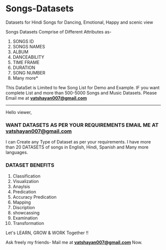 # Songs-Datasets
Datasets for Hindi Songs for Dancing, Emotional, Happy and scenic view

Songs Datasets Comprise of Different Attributes as-
1. SONGS ID
2. SONGS NAMES
3. ALBUM 
4. DANCEABILITY 
5. TIME FRAME 
6. DURATION 
7. SONG NUMBER
8. Many more*


This DataSet is Limited to few Song List for Demo and Example. 
IF you want complete List and more than 500-5000 Songs and Music Datasets. 
Please Email me at **vatshayan007@gmail.com**

************************************************************************************************************************************

Hello viewer, 

### WANT DATASETS AS PER YOUR REQUIREMENTS EMAIL ME AT vatshayan007@gmail.com
I can Create any Type of Dataset as per your requirements.
I have more than 20 DATASETS of songs in English, Hindi, Spanish and Many more languages. 

### DATASET BENEFITS
1. Classification
2. Visualization 
3. Anaylsis 
4. Predication 
5. Accuracy Predication
6. Mapping
7. Discription 
8. showcassing 
9. Examination
10. Transformation 

Let's LEARN, GROW & WORK Together !!

Ask freely my friends-
Mail me at **vatshayan007@gmail.com** Now.
